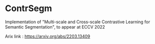 # ContrSegm
Implementation of "Multi-scale and Cross-scale Contrastive Learning for Semantic Segmentation", to appear at ECCV 2022

Arix link : https://arxiv.org/abs/2203.13409

